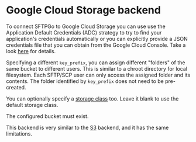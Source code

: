 # Google Cloud Storage backend

To connect SFTPGo to Google Cloud Storage you can use use the Application Default Credentials (ADC) strategy to try to find your application's credentials automatically or you can explicitly provide a JSON credentials file that you can obtain from the Google Cloud Console. Take a look [here](https://cloud.google.com/docs/authentication/production#providing_credentials_to_your_application) for details.

Specifying a different `key_prefix`, you can assign different "folders" of the same bucket to different users. This is similar to a chroot directory for local filesystem. Each SFTP/SCP user can only access the assigned folder and its contents. The folder identified by `key_prefix` does not need to be pre-created.

You can optionally specify a [storage class](https://cloud.google.com/storage/docs/storage-classes) too. Leave it blank to use the default storage class.

The configured bucket must exist.

This backend is very similar to the [S3](./s3.md) backend, and it has the same limitations.
